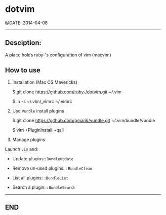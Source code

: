 dotvim
======
@DATE: 2014-04-08

- - -
Desciption:
-----------

A place holds ruby-'s configuration of vim (macvim)

How to use
----------

1. Installation (Mac OS Mavericks)

    $ git clone https://github.com/ruby-/dotvim.git ~/.vim 

    $ ln -s ~/.vim/_vimrc ~/.vimrc 

2. Use `Vundle` install plugins

    $ git clone https://github.com/gmarik/vundle.git ~/.vim/bundle/vundle

    $ vim +PluginInstall +qall 

3. Manage plugins

Launch `vim` and: 

* Update plugins:`:BundleUpdate`

* Remove un-used plugins: `:BundleClean`

* List all plugins: `:BundleList`

* Search a plugin: `:BundleSearch`

- - -
END
---
